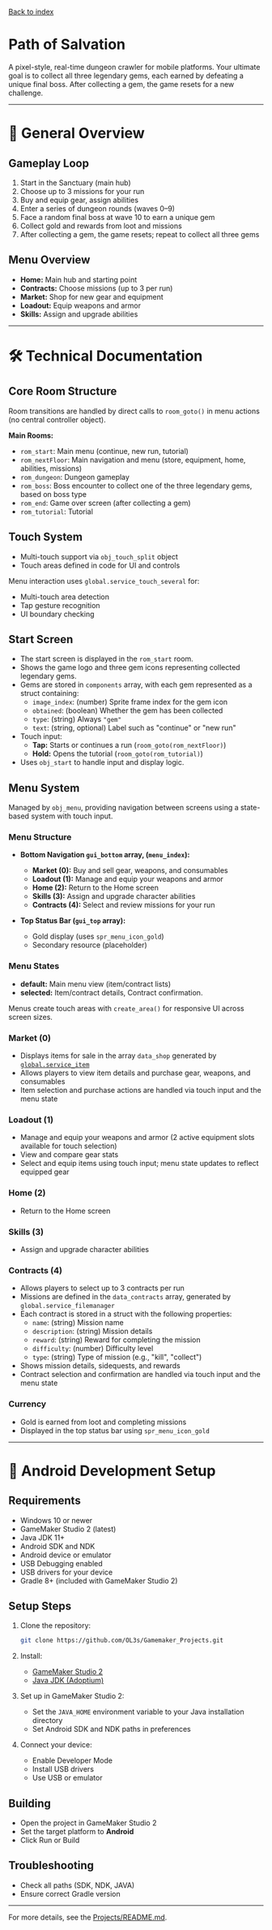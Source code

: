 [Back to index](../README.md)
# Path of Salvation

A pixel-style, real-time dungeon crawler for mobile platforms. Your ultimate goal is to collect all three legendary gems, each earned by defeating a unique final boss. After collecting a gem, the game resets for a new challenge.

---

# 📘 General Overview

## Gameplay Loop

1. Start in the Sanctuary (main hub)
2. Choose up to 3 missions for your run
3. Buy and equip gear, assign abilities
4. Enter a series of dungeon rounds (waves 0–9)
5. Face a random final boss at wave 10 to earn a unique gem
6. Collect gold and rewards from loot and missions
7. After collecting a gem, the game resets; repeat to collect all three gems

## Menu Overview

- **Home:** Main hub and starting point
- **Contracts:** Choose missions (up to 3 per run)
- **Market:** Shop for new gear and equipment
- **Loadout:** Equip weapons and armor
- **Skills:** Assign and upgrade abilities

---

# 🛠 Technical Documentation

## Core Room Structure

Room transitions are handled by direct calls to `room_goto()` in menu actions (no central controller object).

**Main Rooms:**
- `rom_start`: Main menu (continue, new run, tutorial)
- `rom_nextFloor`: Main navigation and menu (store, equipment, home, abilities, missions)
- `rom_dungeon`: Dungeon gameplay
- `rom_boss`: Boss encounter to collect one of the three legendary gems, based on boss type
- `rom_end`: Game over screen (after collecting a gem)
- `rom_tutorial`: Tutorial

## Touch System

- Multi-touch support via `obj_touch_split` object
- Touch areas defined in code for UI and controls

Menu interaction uses `global.service_touch_several` for:
- Multi-touch area detection
- Tap gesture recognition
- UI boundary checking

## Start Screen
- The start screen is displayed in the `rom_start` room.
- Shows the game logo and three gem icons representing collected legendary gems.
- Gems are stored in `components` array, with each gem represented as a struct containing:
  - `image_index`: (number) Sprite frame index for the gem icon
  - `obtained`: (boolean) Whether the gem has been collected
  - `type`: (string) Always `"gem"`
  - `text`: (string, optional) Label such as "continue" or "new run"
- Touch input:
  - **Tap:** Starts or continues a run (`room_goto(rom_nextFloor)`)
  - **Hold:** Opens the tutorial (`room_goto(rom_tutorial)`)
- Uses `obj_start` to handle input and display logic.

## Menu System

Managed by `obj_menu`, providing navigation between screens using a state-based system with touch input.

### Menu Structure

- **Bottom Navigation `gui_bottom` array, (`menu_index`):**
  - **Market (0):** Buy and sell gear, weapons, and consumables
  - **Loadout (1):** Manage and equip your weapons and armor
  - **Home (2):** Return to the Home screen
  - **Skills (3):** Assign and upgrade character abilities
  - **Contracts (4):** Select and review missions for your run

- **Top Status Bar (`gui_top` array):**
  - Gold display (uses `spr_menu_icon_gold`)
  - Secondary resource (placeholder)

### Menu States

- **default:** Main menu view (item/contract lists)
- **selected:** Item/contract details, Contract confirmation.

Menus create touch areas with `create_area()` for responsive UI across screen sizes.

### Market (0)
- Displays items for sale in the array `data_shop` generated by [`global.service_item`](../Mobile_Project/scripts/service_item/service_item.yy)
- Allows players to view item details and purchase gear, weapons, and consumables
- Item selection and purchase actions are handled via touch input and the menu state

### Loadout (1)
- Manage and equip your weapons and armor (2 active equipment slots available for touch selection)
- View and compare gear stats
- Select and equip items using touch input; menu state updates to reflect equipped gear

### Home (2)
- Return to the Home screen

### Skills (3)
- Assign and upgrade character abilities

### Contracts (4)
- Allows players to select up to 3 contracts per run
- Missions are defined in the `data_contracts` array, generated by `global.service_filemanager`
- Each contract is stored in a struct with the following properties:
  - `name`: (string) Mission name
  - `description`: (string) Mission details
  - `reward`: (string) Reward for completing the mission
  - `difficulty`: (number) Difficulty level
  - `type`: (string) Type of mission (e.g., "kill", "collect")
- Shows mission details, sidequests, and rewards
- Contract selection and confirmation are handled via touch input and the menu state

### Currency

- Gold is earned from loot and completing missions
- Displayed in the top status bar using `spr_menu_icon_gold`

---

# 📱 Android Development Setup

## Requirements

- Windows 10 or newer
- GameMaker Studio 2 (latest)
- Java JDK 11+
- Android SDK and NDK
- Android device or emulator
- USB Debugging enabled
- USB drivers for your device
- Gradle 8+ (included with GameMaker Studio 2)

## Setup Steps

1. Clone the repository:
   ```sh
   git clone https://github.com/OL3s/Gamemaker_Projects.git
   ```

2. Install:
   - [GameMaker Studio 2](https://www.yoyogames.com/get)
   - [Java JDK (Adoptium)](https://adoptium.net/)

3. Set up in GameMaker Studio 2:
   - Set the `JAVA_HOME` environment variable to your Java installation directory
   - Set Android SDK and NDK paths in preferences

4. Connect your device:
   - Enable Developer Mode
   - Install USB drivers
   - Use USB or emulator

## Building

- Open the project in GameMaker Studio 2
- Set the target platform to **Android**
- Click Run or Build

## Troubleshooting

- Check all paths (SDK, NDK, JAVA)
- Ensure correct Gradle version

---

For more details, see the [Projects/README.md](../README.md).